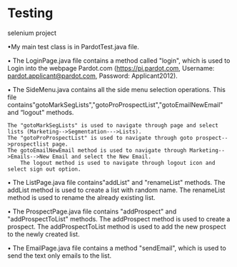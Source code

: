 # Testing
selenium project



•My main test class is in PardotTest.java file.

•	The LoginPage.java file contains a method called "login", which is used to Login into the webpage Pardot.com (https://pi.pardot.com, Username: pardot.applicant@pardot.com, Password: Applicant2012).

•	The SideMenu.java contains all the side menu selection operations. This file contains"gotoMarkSegLists","gotoProProspectList","gotoEmailNewEmail" and “logout" methods.

	The "gotoMarkSegLists" is used to navigate through page and select lists (Marketing-->Segmentation--->Lists). 
	The "gotoProProspectList" is used to navigate through goto prospect-->prospectlist page. 
	The gotoEmailNewEmail method is used to navigate through Marketing-->Emails-->New Email and select the New Email.
        The logout method is used to navigate through logout icon and select sign out option.

•	The ListPage.java file contains"addList" and "renameList" methods. The addList method is used to create a list with random name. The renameList method is used to rename the already existing list.


•	The ProspectPage.java file contains "addProspect" and "addProspectToList" methods. The addProspect method is used to create a prospect. The addProspectToList method is used to add the new prospect to the newly created list.


•	The EmailPage.java file contains a method "sendEmail", which is used to send the text only emails to the list.

 


